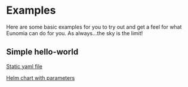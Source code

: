 # Examples

Here are some basic examples for you to try out and get a feel for what Eunomia can do for you. As always...the sky is the limit!

## Simple hello-world

[Static yaml file](hello-world-yaml/EXAMPLE.md) 

[Helm chart with parameters](hello-world-helm/EXAMPLE.md) 

